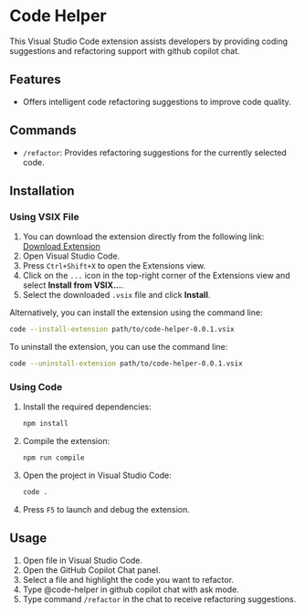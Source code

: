 # Code Helper

This Visual Studio Code extension assists developers by providing coding suggestions and refactoring support with github copilot chat.

## Features

- Offers intelligent code refactoring suggestions to improve code quality.

## Commands

- `/refactor`: Provides refactoring suggestions for the currently selected code.

## Installation

### Using VSIX File

1. You can download the extension directly from the following link: [Download Extension](./code-helper-0.0.1.vsix)
2. Open Visual Studio Code.
3. Press `Ctrl+Shift+X` to open the Extensions view.
4. Click on the `...` icon in the top-right corner of the Extensions view and select **Install from VSIX...**.
5. Select the downloaded `.vsix` file and click **Install**.

Alternatively, you can install the extension using the command line:

```sh
code --install-extension path/to/code-helper-0.0.1.vsix
```

To uninstall the extension, you can use the command line:

```sh
code --uninstall-extension path/to/code-helper-0.0.1.vsix
```

### Using Code

1. Install the required dependencies:
   ```sh
   npm install
   ```
2. Compile the extension:
   ```sh
   npm run compile
   ```
3. Open the project in Visual Studio Code:
   ```sh
   code .
   ```
4. Press `F5` to launch and debug the extension.

## Usage

1. Open file in Visual Studio Code.
2. Open the GitHub Copilot Chat panel.
3. Select a file and highlight the code you want to refactor.
4. Type @code-helper in github copilot chat with ask mode.
5. Type command `/refactor` in the chat to receive refactoring suggestions.
